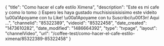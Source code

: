 {
    "title": "Como hacer el cafe estilo Ximena",
    "description": "Este es mi cafe y como lo tomo :) Espero les haya gustado muchisisisisisisimo este videito \u00a1Apoyame con tu Like!       \u00a1Apoyame con tu Suscribci\u00f3n!     Aqui ...",
    "channelid": "85322389",
    "videoid": "85322458",
    "date_created": "1473610282",
    "date_modified": "1486664392",
    "type": "tvpage",
    "layout": "channelVideo",
    "url": "\/coffee-test\/como-hacer-el-cafe-estilo-ximena\/85322389-85322458"
}